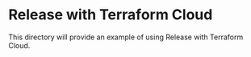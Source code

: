# Release with Terraform Cloud

This directory will provide an example of using Release with Terraform Cloud.